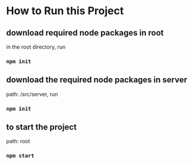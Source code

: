 # How to Run this Project

## download required node packages in root

in the root directory, run

### `npm init`

## download the required node packages in server

path:  /src/server, run

### `npm init`

## to start the project

path:  root

### `npm start`


